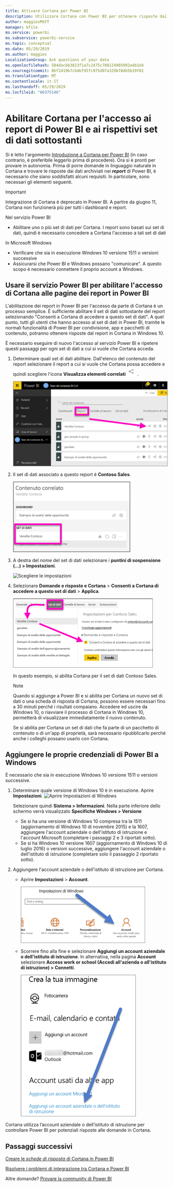 ```yaml
---
title: Attivare Cortana per Power BI
description: Utilizzare Cortana con Power BI per ottenere risposte dai dati. Attivare Cortana per ogni set di dati di Power BI e quindi abilitare Cortana per l'accesso ai set di dati da dispositivi Windows.
author: maggiesMSFT
manager: kfile
ms.service: powerbi
ms.subservice: powerbi-service
ms.topic: conceptual
ms.date: 05/29/2019
ms.author: maggies
LocalizationGroup: Ask questions of your data
ms.openlocfilehash: 584dacbb3823f1a7c2475c780124985992a4b1d4
ms.sourcegitcommit: 8bf2419b7cb4bf95fc975d07a329b78db5b19f81
ms.translationtype: MT
ms.contentlocale: it-IT
ms.lasthandoff: 05/29/2019
ms.locfileid: "66375146"
---
```

# <a name="enable-cortana-to-access-power-bi-reports-and-their-underlying-datasets"></a>Abilitare Cortana per l'accesso ai report di Power BI e ai rispettivi set di dati sottostanti
Si è letto l'argomento [Introduzione a Cortana per Power BI](service-cortana-intro.md) (in caso contrario, è preferibile leggerlo prima di procedere). Ora si è pronti per provare in autonomia.  Prima di porre domande in linguaggio naturale in Cortana e trovare le risposte dai dati archiviati nei ***report*** di Power BI, è necessario che siano soddisfatti alcuni requisiti. In particolare, sono necessari gli elementi seguenti.

> [!IMPORTANT]
> Integrazione di Cortana è deprecato in Power BI. A partire da giugno 11, Cortana non funzionerà più per tutti i dashboard e report.

Nel servizio Power BI

* Abilitare uno o più set di dati per Cortana. I report sono basati sui set di dati, quindi è necessario concedere a Cortana l'accesso a tali set di dati

In Microsoft Windows

* Verificare che sia in esecuzione Windows 10 versione 1511 o versioni successive
* Assicurarsi che Power BI e Windows possano "comunicare". A questo scopo è necessario connettere il proprio account a Windows.

## <a name="use-power-bi-service-to-enable-cortana-to-access-report-pages-in-power-bi"></a>Usare il servizio Power BI per abilitare l'accesso di Cortana alle pagine dei report in Power BI
L'abilitazione dei report in Power BI per l'accesso da parte di Cortana è un processo semplice.  È sufficiente abilitare il set di dati sottostante del report selezionando "Consenti a Cortana di accedere a questo set di dati". A quel punto, tutti gli utenti che hanno accesso al set di dati in Power BI, tramite le normali funzionalità di Power BI per condivisione, app e pacchetti di contenuto, potranno ottenere risposte dal report in Cortana in Windows 10.

È necessario eseguire di nuovo l'accesso al servizio Power BI e ripetere questi passaggi per ogni set di dati a cui si vuole che Cortana acceda.

1. Determinare quali set di dati abilitare. Dall'elenco del contenuto del report selezionare il report a cui si vuole che Cortana possa accedere e quindi scegliere l'icona **Visualizza elementi correlati** ![](media/service-cortana-enable/power-bi-cortana-view-related-icon.png) .
   
    ![Visualizzare i contenuti correlati](media/service-cortana-enable/power-bi-view-related.png)
2. Il set di dati associato a questo report è **Contoso Sales**.
   
    ![Set di dati Contoso Sales](media/service-cortana-enable/power-bi-identify-dataset.png)
3. A destra del nome del set di dati selezionare i **puntini di sospensione (...) > Impostazioni**.  
   
    ![Scegliere le impostazioni](media/service-cortana-enable/power-bi-settings-cortana.png)
4. Selezionare **Domande e risposte e Cortana** > **Consenti a Cortana di accedere a questo set di dati** > **Applica**.
   
   ![Accesso di Cortana al set di dati](media/service-cortana-enable/power-bi-cortana-enable-new.png)
   
   In questo esempio, si abilita Cortana per il set di dati Contoso Sales.
   
   > [!NOTE]
   > Quando si aggiunge a Power BI e si abilita per Cortana un nuovo set di dati o una scheda di risposta di Cortana, possono essere necessari fino a 30 minuti perché i risultati compaiano. Accedere ed uscire da Windows 10, o riavviare il processo di Cortana in Windows 10, permetterà di visualizzare immediatamente il nuovo contenuto.
   > 
   > Se si abilita per Cortana un set di dati che fa parte di un pacchetto di contenuto o di un'app di proprietà, sarà necessario ripubblicarlo perché anche i colleghi possano usarlo con Cortana.
   > 
   > 

## <a name="add-your-power-bi-credentials-to-windows"></a>Aggiungere le proprie credenziali di Power BI a Windows
È necessario che sia in esecuzione Windows 10 versione 1511 o versioni successive.

1. Determinare quale versione di Windows 10 è in esecuzione. Aprire **Impostazioni**.
    ![Aprire Impostazioni di Windows](media/service-cortana-enable/power-bi-cortana-windows.png)

    Selezionare quindi **Sistema > Informazioni**. Nella parte inferiore dello schermo verrà visualizzato **Specifiche Windows > Versione**

   * Se si ha una versione di Windows 10 compresa tra la 1511 (aggiornamento di Windows 10 di novembre 2015) e la 1607, aggiungere l'account aziendale o dell'istituto di istruzione e l'account Microsoft (completare i passaggi 2 e 3 riportati sotto).
   * Se si ha Windows 10 versione 1607 (aggiornamento di Windows 10 di luglio 2016) o versioni successive, aggiungere l'account aziendale o dell'istituto di istruzione (completare solo il passaggio 2 riportato sotto).
1. Aggiungere l'account aziendale o dell'istituto di istruzione per Cortana.
   
   * Aprire **Impostazioni** > **Account**.
     
       ![Impostazioni - Account](media/service-cortana-enable/power-bi-windows-accounts.png)
   * Scorrere fino alla fine e selezionare **Aggiungi un account aziendale o dell'istituto di istruzione**. In alternativa, nella pagina **Account** selezionare **Access work or school (Accedi all'azienda o all'istituto di istruzione) > Connetti**.
     
     ![Aggiungere un account aziendale](media/service-cortana-enable/power-bi-add-work-account2.png)

Cortana utilizza l’account aziendale o dell’istituto di istruzione per controllare Power BI per potenziali risposte alle domande in Cortana.

## <a name="next-steps"></a>Passaggi successivi
[Creare le *schede di risposta* di Cortana in Power BI](service-cortana-answer-cards.md)

[Risolvere i problemi di integrazione tra Cortana e Power BI](service-cortana-troubleshoot.md)

Altre domande? [Provare la community di Power BI](http://community.powerbi.com/)

